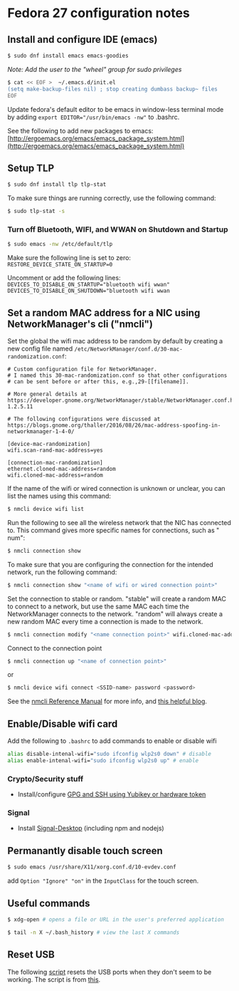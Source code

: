 Fedora 27 configuration notes
=============

## Install and configure IDE (emacs)

```bash
$ sudo dnf install emacs emacs-goodies
```
_Note: Add the user to the "wheel" group for sudo privileges_

```bash
$ cat << EOF >  ~/.emacs.d/init.el
(setq make-backup-files nil) ; stop creating dumbass backup~ files
EOF
```

Update fedora's default editor to be emacs in window-less terminal mode by adding `export EDITOR="/usr/bin/emacs -nw"` to .bashrc.

See the following to add new packages to emacs: [http://ergoemacs.org/emacs/emacs_package_system.html](http://ergoemacs.org/emacs/emacs_package_system.html)

## Setup TLP

```bash
$ sudo dnf install tlp tlp-stat
```

To make sure things are running correctly, use the following command:

```bash
$ sudo tlp-stat -s
```

### Turn off Bluetooth, WIFI, and WWAN on Shutdown and Startup

```bash
$ sudo emacs -nw /etc/default/tlp
```

Make sure the following line is set to zero:
`RESTORE_DEVICE_STATE_ON_STARTUP=0`

Uncomment or add the following lines:
`DEVICES_TO_DISABLE_ON_STARTUP="bluetooth wifi wwan"`
`DEVICES_TO_DISABLE_ON_SHUTDOWN="bluetooth wifi wwan`

## Set a random MAC address for a NIC using NetworkManager's cli ("nmcli")

Set the global the wifi mac address to be random by default by creating a new config file named `/etc/NetworkManager/conf.d/30-mac-randomization.conf`:

```config
# Custom configuration file for NetworkManager.
# I named this 30-mac-randomization.conf so that other configurations
# can be sent before or after this, e.g.,29-[[filename]].

# More general details at https://developer.gnome.org/NetworkManager/stable/NetworkManager.conf.html#id-1.2.5.11

# The following configurations were discussed at https://blogs.gnome.org/thaller/2016/08/26/mac-address-spoofing-in-networkmanager-1-4-0/

[device-mac-randomization]
wifi.scan-rand-mac-address=yes

[connection-mac-randomization]
ethernet.cloned-mac-address=random
wifi.cloned-mac-address=random

```


If the name of the wifi or wired connection is unknown or unclear, you can list the names using this command:

```bash
$ nmcli device wifi list
```

Run the following to see all the wireless network that the NIC has connected to. This command gives more specific names for connections, such as "<SSID> num":

```bash
$ nmcli connection show
```

To make sure that you are configuring the connection for the intended network, run the following command:

```bash
$ nmcli connection show "<name of wifi or wired connection point>"
```

Set the connection to stable or random. "stable" will create a random MAC to connect to a network, but use the same MAC each time the NetworkManager connects to the network. "random" will always create a new random MAC every time a connection is made to the network.

```bash
$ nmcli connection modify "<name connection point>" wifi.cloned-mac-address stable|random
```

Connect to the connection point

```bash
$ nmcli connection up "<name of connection point>"
```

or

```bash
$ nmcli device wifi connect <SSID-name> password <password>
```

See the [nmcli Reference Manual](https://developer.gnome.org/NetworkManager/stable/nmcli.html) for more info, and [this helpful blog](https://blogs.gnome.org/thaller/2016/08/26/mac-address-spoofing-in-networkmanager-1-4-0).


## Enable/Disable wifi card

Add the following to `.bashrc` to add commands to enable or disable wifi

```bash
alias disable-intenal-wifi="sudo ifconfig wlp2s0 down" # disable
alias enable-intenal-wifi="sudo ifconfig wlp2s0 up" # enable
```


### Crypto/Security stuff

- Install/configure [GPG and SSH using Yubikey or hardware token](gpg-ssh-yubikey-notes.md)

### Signal

- Install [Signal-Desktop](signal-build-notes.md) (including npm and nodejs)


## Permanantly disable touch screen

```bash
$ sudo emacs /usr/share/X11/xorg.conf.d/10-evdev.conf
```

add `Option "Ignore" "on"` in the `InputClass` for the touch screen.

## Useful commands

```bash
$ xdg-open # opens a file or URL in the user's preferred application

$ tail -n X ~/.bash_history # view the last X commands
```
## Reset USB

The following [script](resetUSB.sh) resets the USB ports when they don't seem to be working. The script is from [this](https://enc.com.au/2014/02/14/resetting-usb-devices/).

